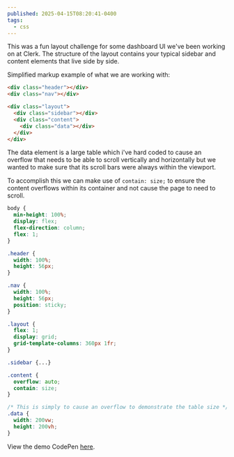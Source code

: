 ```yaml
---
published: 2025-04-15T08:20:41-0400
tags:
  - css
---
```


This was a fun layout challenge for some dashboard UI we've been working on at Clerk. The structure of the layout contains your typical sidebar and content elements that live side by side.

Simplified markup example of what we are working with:

```html
<div class="header"></div>
<div class="nav"></div>

<div class="layout">
  <div class="sidebar"></div>
  <div class="content">
    <div class="data"></div>
  </div>
</div>
```

The data element is a large table which i've hard coded to cause an overflow that needs to be able to scroll vertically and horizontally but we wanted to make sure that its scroll bars were always within the viewport.

To accomplish this we can make use of `contain: size;` to ensure the content overflows within its container and not cause the page to need to scroll.

```css {29}
body {
  min-height: 100%;
  display: flex;
  flex-direction: column;
  flex: 1;
}

.header {
  width: 100%;
  height: 56px;
}

.nav {
  width: 100%;
  height: 56px;
  position: sticky;
}

.layout {
  flex: 1;
  display: grid;
  grid-template-columns: 360px 1fr;
}

.sidebar {...}

.content {
  overflow: auto;
  contain: size;
}

/* This is simply to cause an overflow to demonstrate the table size */
.data {
  width: 200vw;
  height: 200vh;
}
```

View the demo CodePen [here](https://codepen.io/alexcarpenter/pen/emmOLoN?editors=0100).
